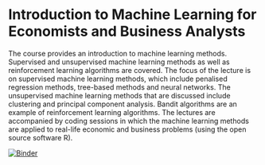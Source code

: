 # Introduction to Machine Learning for Economists and Business Analysts

The course provides an introduction to machine learning methods. Supervised and unsupervised machine learning methods as well as reinforcement learning algorithms are covered. The focus of the lecture is on supervised machine learning methods, which include penalised regression methods, tree-based methods and neural networks. The unsupervised machine learning methods that are discussed include clustering and principal component analysis. Bandit algorithms are an example of reinforcement learning algorithms. The lectures are accompanied by coding sessions in which the machine learning methods are applied to real-life economic and business problems (using the open source software R).  

[![Binder](https://mybinder.org/badge_logo.svg)](https://mybinder.org/v2/gh/AStrittmatter/Wuerzburg/HEAD)

